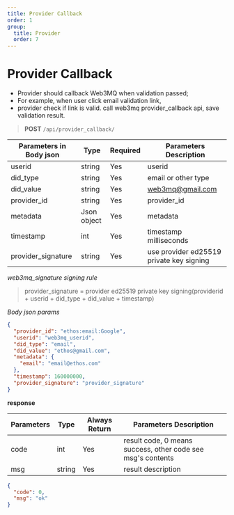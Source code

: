 ```yaml
---
title: Provider Callback
order: 1
group:
  title: Provider
  order: 7
---
```


# Provider Callback

- Provider should callback Web3MQ when validation passed;
- For example, when user click email validation link,
- provider check if link is valid. call web3mq provider_callback api, save validation result.

> **POST** `/api/provider_callback/`

| Parameters in Body json | Type        | Required | Parameters Description                   |
| ----------------------- | ----------- | -------- | ---------------------------------------- |
| userid                  | string      | Yes      | userid                                   |
| did_type                | string      | Yes      | email or other type                      |
| did_value               | string      | Yes      | web3mq@gmail.com                         |
| provider_id             | string      | Yes      | provider_id                              |
| metadata                | Json object | Yes      | metadata                                 |
| timestamp               | int         | Yes      | timestamp milliseconds                   |
| provider_signature      | string      | Yes      | use provider ed25519 private key signing |

_web3mq_signature signing rule_

> provider_signature = provider ed25519 private key signing(providerid + userid + did_type + did_value + timestamp)

_Body json params_

```json
{
  "provider_id": "ethos:email:Google",
  "userid": "web3mq_userid",
  "did_type": "email",
  "did_value": "ethos@gmail.com",
  "metadata": {
    "email": "email@ethos.com"
  },
  "timestamp": 160000000,
  "provider_signature": "provider_signature"
}
```

**response**

| Parameters | Type   | Always Return | Parameters Description                                      |
| ---------- | ------ | ------------- | ----------------------------------------------------------- |
| code       | int    | Yes           | result code, 0 means success, other code see msg's contents |
| msg        | string | Yes           | result description                                          |

```json
{
  "code": 0,
  "msg": "ok"
}
```
